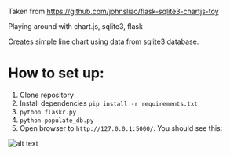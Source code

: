 Taken from https://github.com/johnsliao/flask-sqlite3-chartjs-toy

Playing around with chart.js, sqlite3, flask

Creates simple line chart using data from sqlite3 database.  

# How to set up:  

1. Clone repository
2. Install dependencies `pip install -r requirements.txt`
3. `python flaskr.py`
4. `python populate_db.py`
5. Open browser to `http://127.0.0.1:5000/`. You should see this:

![alt text](http://i.imgur.com/iJOUWZB.png)
